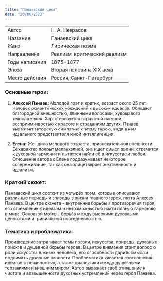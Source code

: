 ```yaml
---
title: "Панаевский цикл"
date: "20/08/2023"
---
```


|                |                              |
| -------------- | ---------------------------- |
| Автор          | Н. А. Некрасов               |
| Название       | Панаевский цикл              |
| Жанр           | Лирическая поэма             |
| Направление    | Реализм, критический реализм |
| Годы написания | 1875-1877                    |
| Эпоха          | Вторая половина XIX века     |
| Место действия | Россия, Санкт-Петербург      |

### Основные герои:

1. **Алексей Панаев:** Молодой поэт и критик, возраст около 25 лет. Человек романтических убеждений и высоких идеалов. Обладает благородной внешностью, длинными волосами, худощавого телосложения. Характеризуется страстной натурой, восприимчивостью к красоте и страданиям других. Панаев выражает авторскую симпатию к этому герою, видя в нем идеального представителя юной интеллигенции.

2. **Елена:** Женщина молодого возраста, привлекательной внешности. Её характер покрыт меланхолией, она ищет смысл жизни, стремится к духовной гармонии и пытается найти её в искусстве и любви. Отношение автора к Елене подразумевает некоторое сопереживание, так как она олицетворяет жертвенность и идеализм.

### Краткий сюжет:

Панаевский цикл состоит из четырёх поэм, которые описывают различные периоды и эпизоды в жизни главного героя, поэта Алексея Панаева. В центре сюжета - внутренние борьбы и противоречия героя, его стремление к идеалам и невозможностью найти полную гармонию в мире. Основной мотив - борьба между высокими духовными ценностями и тривиальной повседневностью.

### Тематика и проблематика:

Произведение затрагивает темы поэзии, искусства, природы, духовных поисков и душевной борьбы героев. В центре внимания стоит вопрос о роли искусства в жизни человека, его способности дарить смысл и поднимать духовные ценности. Проблематика касается соотношения идеалов с реальностью, а также диалектики между душевными терзаниями и внешним миром. Автор выражает своё отношение к чистоте и возвышенности духовных устремлений через героя Панаева.
